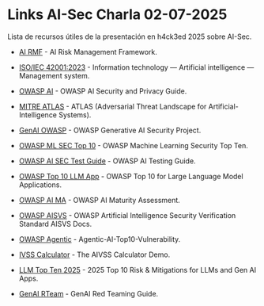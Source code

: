 # Links AI-Sec Charla 02-07-2025

Lista de recursos útiles de la presentación en h4ck3ed 2025 sobre AI-Sec.

*   [AI RMF](https://www.nist.gov/itl/ai-risk-management-framework) - AI Risk Management Framework.

*   [ISO/IEC 42001:2023](https://www.iso.org/standard/42001) - Information technology — Artificial intelligence — Management system.

*   [OWASP AI](https://owasp.org/www-project-ai-security-and-privacy-guide/) - OWASP AI Security and Privacy Guide.

*   [MITRE ATLAS](https://atlas.mitre.org/) - ATLAS (Adversarial Threat Landscape for Artificial-Intelligence Systems).

*   [GenAI OWASP](https://genai.owasp.org/) - OWASP Generative AI Security Project.

*   [OWASP ML SEC Top 10](https://owasp.org/www-project-machine-learning-security-top-10/) - OWASP Machine Learning Security Top Ten.

*   [OWASP AI SEC Test Guide](https://owasp.org/www-project-ai-testing-guide/) - OWASP AI Testing Guide.

*   [OWASP Top 10 LLM App](https://owasp.org/www-project-top-10-for-large-language-model-applications/) - OWASP Top 10 for Large Language Model Applications.

*   [OWASP AI MA](https://owasp.org/www-project-ai-maturity-assessment/) - OWASP AI Maturity Assessment.

*   [OWASP AISVS](https://owasp.org/www-project-artificial-intelligence-security-verification-standard-aisvs-docs/) - OWASP Artificial Intelligence Security Verification Standard AISVS Docs.

*   [OWASP Agentic](https://github.com/precize/Agentic-AI-Top10-Vulnerability) - Agentic-AI-Top10-Vulnerability.

*   [IVSS Calculator](https://aivss.owasp.org/) - The AIVSS Calculator Demo.

*   [LLM Top Ten 2025](https://genai.owasp.org/llm-top-10/) - 2025 Top 10 Risk & Mitigations for LLMs and Gen AI Apps.

*   [GenAI RTeam](https://genai.owasp.org/resource/genai-red-teaming-guide/) - GenAI Red Teaming Guide.

